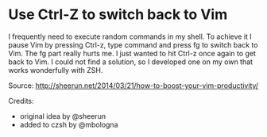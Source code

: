 # Use Ctrl-Z to switch back to Vim

I frequently need to execute random commands in my shell. To achieve it I pause 
Vim by pressing Ctrl-z, type command and press fg<Enter> to switch back to Vim.
The fg part really hurts me. I just wanted to hit Ctrl-z once again to get back 
to Vim. I could not find a solution, so I developed one on my own that 
works wonderfully with ZSH.

Source: http://sheerun.net/2014/03/21/how-to-boost-your-vim-productivity/

Credits: 
- original idea by @sheerun
- added to czsh by @mbologna


